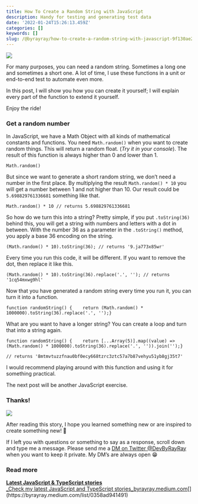 ```yaml
---
title: How To Create a Random String with JavaScript
description: Handy for testing and generating test data
date: '2022-01-24T15:26:13.459Z'
categories: []
keywords: []
slug: /@byrayray/how-to-create-a-random-string-with-javascript-9f130ae2227e
---
```


![](/images/0__UQtuHklwRW4uxOcO.jpg)

For many purposes, you can need a random string. Sometimes a long one and sometimes a short one. A lot of time, I use these functions in a unit or end-to-end test to automate even more.

In this post, I will show you how you can create it yourself; I will explain every part of the function to extend it yourself.

Enjoy the ride!

### Get a random number

In JavaScript, we have a Math Object with all kinds of mathematical constants and functions. You need `Math.random()` when you want to create random things. This will return a random float. (_Try it in your console_). The result of this function is always higher than 0 and lower than 1.

```
Math.random()
```

But since we want to generate a short random string, we don’t need a number in the first place. By multiplying the result `Math.random() * 10` you will get a number between 1 and not higher than 10. Our result could be `5.698829761336681` something like that.

```
Math.random() * 10 // returns 5.698829761336681
```

So how do we turn this into a string? Pretty simple, if you put `.toString(36)` behind this, you will get a string with numbers and letters with a dot in between. With the number 36 as a parameter in the `.toString()` method, you apply a base 36 encoding on the string.

```
(Math.random() * 10).toString(36); // returns '9.ja773x85wr'
```

Every time you run this code, it will be different. If you want to remove the dot, then replace it like this.

```
(Math.random() * 10).toString(36).replace('.', ''); // returns '1cq54mxwg9hl'
```

Now that you have generated a random string every time you run it, you can turn it into a function.

```
function randomString() {    return (Math.random() * 1000000).toString(36).replace('.', '');}
```

What are you want to have a longer string? You can create a loop and turn that into a string again.

```
function randomString() {    return [...Array(5)].map((value) => (Math.random() * 1000000).toString(36).replace('.', '')).join('');}
```

```
// returns '8mtmvtuzzfnau0bf0ecy668tzrc3ztc57a7b87vehyu51yb8gj35t7'
```

I would recommend playing around with this function and using it for something practical.

The next post will be another JavaScript exercise.

### Thanks!

![](/images/0__7pa1RpRxXqdkgYAJ.jpg)

After reading this story, I hope you learned something new or are inspired to create something new! 🤗

If I left you with questions or something to say as a response, scroll down and type me a message. Please send me a [DM on Twitter @DevByRayRay](https://twitter.com/@devbyrayray) when you want to keep it private. My DM’s are always open 😁



### Read more

[**Latest JavaScript & TypeScript stories**  
_Check my latest JavaScript and TypeScript stories_byrayray.medium.com](https://byrayray.medium.com/list/0358ad941491 "https://byrayray.medium.com/list/0358ad941491")[](https://byrayray.medium.com/list/0358ad941491)